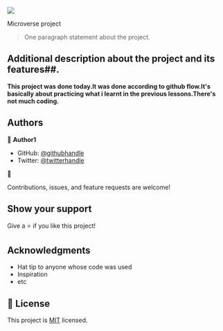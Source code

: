 ![](https://img.shields.io/badge/Microverse-blueviolet)

Microverse project

> One paragraph statement about the project.

## Additional description about the project and its features##.

**This project was done today.It was done according to github flow.It's basically about practicing what i learnt in the previous lessons.There's not much coding.**

## Authors

👤 **Author1**

- GitHub: [@githubhandle](https://github.com/Theodore354)
- Twitter: [@twitterhandle](https://twitter.com/Alberttheodore1)

👤

Contributions, issues, and feature requests are welcome!

## Show your support

Give a ⭐️ if you like this project!

## Acknowledgments

- Hat tip to anyone whose code was used
- Inspiration
- etc

## 📝 License

This project is [MIT](./MIT.md) licensed.
